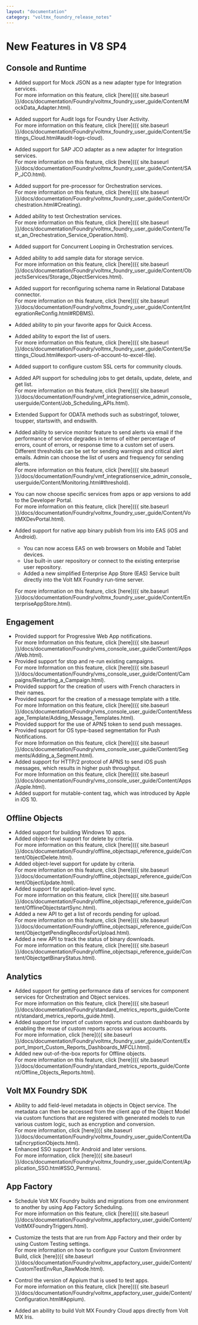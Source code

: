 ```yaml
---
layout: "documentation"
category: "voltmx_foundry_release_notes"
---
```

                           

New Features in V8 SP4
======================

Console and Runtime
-------------------

*   Added support for Mock JSON as a new adapter type for Integration services.  
    For more information on this feature, click [here]({{ site.baseurl }}/docs/documentation/Foundry/voltmx_foundry_user_guide/Content/MockData_Adapter.html).
*   Added support for Audit logs for Foundry User Activity.  
    For more information on this feature, click [here]({{ site.baseurl }}/docs/documentation/Foundry/voltmx_foundry_user_guide/Content/Settings_Cloud.html#audit-logs-cloud).
*   Added support for SAP JCO adapter as a new adapter for Integration services.  
    For more information on this feature, click [here]({{ site.baseurl }}/docs/documentation/Foundry/voltmx_foundry_user_guide/Content/SAP_JCO.html).
*   Added support for pre-processor for Orchestration services.  
    For more information on this feature, click [here]({{ site.baseurl }}/docs/documentation/Foundry/voltmx_foundry_user_guide/Content/Orchestration.html#Creating).
*   Added ability to test Orchestration services.  
    For more information on this feature, click [here]({{ site.baseurl }}/docs/documentation/Foundry/voltmx_foundry_user_guide/Content/Test_an_Orechestration_Service_Operation.html).
*   Added support for Concurrent Looping in Orchestration services.
*   Added ability to add sample data for storage service.  
    For more information on this feature, click [here]({{ site.baseurl }}/docs/documentation/Foundry/voltmx_foundry_user_guide/Content/ObjectsServices/Storage_ObjectServices.html).
*   Added support for reconfiguring schema name in Relational Database connector.  
    For more information on this feature, click [here]({{ site.baseurl }}/docs/documentation/Foundry/voltmx_foundry_user_guide/Content/IntegrationReConfig.html#RDBMS).
*   Added ability to pin your favorite apps for Quick Access.
*   Added ability to export the list of users.  
    For more information on this feature, click [here]({{ site.baseurl }}/docs/documentation/Foundry/voltmx_foundry_user_guide/Content/Settings_Cloud.html#export-users-of-account-to-excel-file).
*   Added support to configure custom SSL certs for community clouds.
*   Added API support for scheduling jobs to get details, update, delete, and get list.  
    For more information on this feature, click [here]({{ site.baseurl }}/docs/documentation/Foundry/vmf_integrationservice_admin_console_userguide/Content/Job_Scheduling_APIs.html).
*   Extended Support for ODATA methods such as substringof, tolower, toupper, startswith, and endswith.
*   Added ability to service monitor feature to send alerts via email if the performance of service degrades in terms of either percentage of errors, count of errors, or response time to a custom set of users. Different thresholds can be set for sending warnings and critical alert emails. Admin can choose the list of users and frequency for sending alerts.  
    For more information on this feature, click [here]({{ site.baseurl }}/docs/documentation/Foundry/vmf_integrationservice_admin_console_userguide/Content/Monitoring.html#threshold).
*   You can now choose specific services from apps or app versions to add to the Developer Portal.  
    For more information on this feature, click [here]({{ site.baseurl }}/docs/documentation/Foundry/voltmx_foundry_user_guide/Content/VoltMXDevPortal.html).
*   Added support for native app binary publish from Iris into EAS (iOS and Android).
    
    *   You can now access EAS on web browsers on Mobile and Tablet devices.
    *   Use built-in user repository or connect to the existing enterprise user repository.
    *   Added a new simplified Enterprise App Store (EAS) Service built directly into the Volt MX Foundry run-time server.
    
    For more information on this feature, click [here]({{ site.baseurl }}/docs/documentation/Foundry/voltmx_foundry_user_guide/Content/EnterpriseAppStore.html).

Engagement
----------

*   Provided support for Progressive Web App notifications.  
    For more Information on this feature, click [here]({{ site.baseurl }}/docs/documentation/Foundry/vms_console_user_guide/Content/Apps/Web.html).
*   Provided support for stop and re-run existing campaigns.  
    For more Information on this feature, click [here]({{ site.baseurl }}/docs/documentation/Foundry/vms_console_user_guide/Content/Campaigns/Restarting_a_Campaign.html).
*   Provided support for the creation of users with French characters in their names.
*   Provided support for the creation of a message template with a title.  
    For more Information on this feature, click [here]({{ site.baseurl }}/docs/documentation/Foundry/vms_console_user_guide/Content/Message_Template/Adding_Message_Templates.html).
*   Provided support for the use of APNS token to send push messages.
*   Provided support for OS type-based segmentation for Push Notifications.  
    For more Information on this feature, click [here]({{ site.baseurl }}/docs/documentation/Foundry/vms_console_user_guide/Content/Segments/Adding_a_Segment.html).
*   Added support for HTTP/2 protocol of APNS to send iOS push messages, which results in higher push throughput.  
    For more Information on this feature, click [here]({{ site.baseurl }}/docs/documentation/Foundry/vms_console_user_guide/Content/Apps/Apple.html).
*   Added support for mutable-content tag, which was introduced by Apple in iOS 10.

Offline Objects
---------------

*   Added support for building Windows 10 apps.
*   Added object-level support for delete by criteria.  
    For more information on this feature, click [here]({{ site.baseurl }}/docs/documentation/Foundry/offline_objectsapi_reference_guide/Content/ObjectDelete.html).
*   Added object-level support for update by criteria.  
    For more information on this feature, click [here]({{ site.baseurl }}/docs/documentation/Foundry/offline_objectsapi_reference_guide/Content/ObjectUpdate.html).
*   Added support for application-level sync.  
    For more information on this feature, click [here]({{ site.baseurl }}/docs/documentation/Foundry/offline_objectsapi_reference_guide/Content/OfflineObjectstartSync.html).
*   Added a new API to get a list of records pending for upload.  
    For more information on this feature, click [here]({{ site.baseurl }}/docs/documentation/Foundry/offline_objectsapi_reference_guide/Content/ObjectgetPendingRecordsForUpload.html).
*   Added a new API to track the status of binary downloads.  
    For more information on this feature, click [here]({{ site.baseurl }}/docs/documentation/Foundry/offline_objectsapi_reference_guide/Content/ObjectgetBinaryStatus.html).

Analytics
---------

*   Added support for getting performance data of services for component services for Orchestration and Object services.  
    For more information on this feature, click [here]({{ site.baseurl }}/docs/documentation/Foundry/standard_metrics_reports_guide/Content/standard_metrics_reports_guide.html).
*   Added support for import of custom reports and custom dashboards by enabling the reuse of custom reports across various accounts.  
    For more information, click [here]({{ site.baseurl }}/docs/documentation/Foundry/voltmx_foundry_user_guide/Content/Export_Import_Custom_Reports_Dashboards_MFCLI.html).
*   Added new out-of-the-box reports for Offline objects.  
    For more information on this feature, click [here]({{ site.baseurl }}/docs/documentation/Foundry/standard_metrics_reports_guide/Content/Offline_Objects_Reports.html).

Volt MX  Foundry SDK
---------------

*   Ability to add field-level metadata in objects in Object service. The metadata can then be accessed from the client app of the Object Model via custom functions that are registered with generated models to run various custom logic, such as encryption and conversion.  
    For more information, click [here]({{ site.baseurl }}/docs/documentation/Foundry/voltmx_foundry_user_guide/Content/DataEncryptionObjects.html).
*   Enhanced SSO support for Android and later versions.  
    For more information, click [here]({{ site.baseurl }}/docs/documentation/Foundry/voltmx_foundry_user_guide/Content/Application_SSO.html#SSO_Permsns).

App Factory
-----------

*   Schedule Volt MX Foundry builds and migrations from one environment to another by using App Factory Scheduling.  
    For more information on this feature, click [here]({{ site.baseurl }}/docs/documentation/Foundry/voltmx_appfactory_user_guide/Content/VoltMXFoundryTriggers.html).  
    
*   Customize the tests that are run from App Factory and their order by using Custom Testing settings.  
    For more information on how to configure your Custom Environment Build, click [here]({{ site.baseurl }}/docs/documentation/Foundry/voltmx_appfactory_user_guide/Content/CustomTestEnvRun_RawMode.html).
*   Control the version of Appium that is used to test apps.  
    For more information on this feature, click [here]({{ site.baseurl }}/docs/documentation/Foundry/voltmx_appfactory_user_guide/Content/Configuration.html#Appium).  
    
*   Added an ability to build Volt MX Foundry Cloud apps directly from Volt MX Iris.

